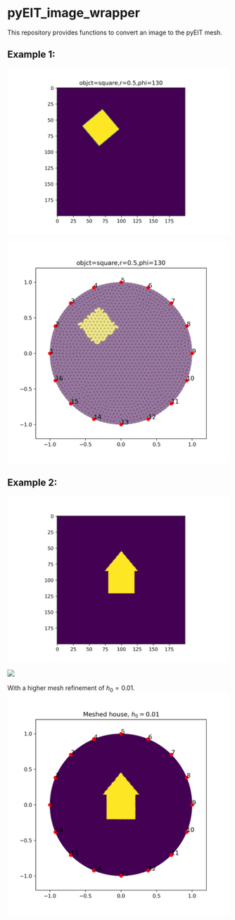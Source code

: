 # pyEIT_image_wrapper

This repository provides functions to convert an image to the pyEIT mesh.

## Example 1:

![](https://github.com/JacobTh98/pyEIT_image_wrapper/blob/main/images/geometry_to_img_1.png)

![](https://github.com/JacobTh98/pyEIT_image_wrapper/blob/main/images/groundtruth_IMG_based_1.png)

## Example 2:

![](https://github.com/JacobTh98/pyEIT_image_wrapper/blob/main/images/house_img.png)

![](https://github.com/JacobTh98/pyEIT_image_wrapper/blob/main/images/meshed_house_based05.png)

With a higher mesh refinement of $h_0=0.01$.
![](https://github.com/JacobTh98/pyEIT_image_wrapper/blob/main/images/meshed_house_based01.png)
